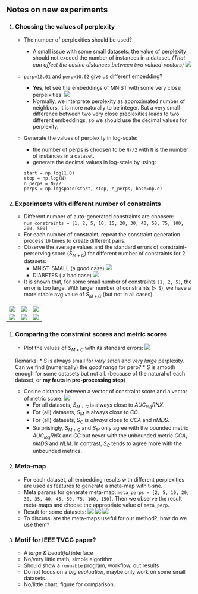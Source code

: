 ## Notes on new experiments

1. ### Choosing the values of perplexity

    + The number of perplexities should be used?        
        * A small issue with some small datasets: the value of perplexity should not exceed the number of instances in a dataset. _(That can affect the cosine distances between two valued-vectors)_
        ![](../plots/problem_perp_with_small_dataset.png)
    
    + `perp=10.01` and `perp=10.02` give us different embedding?
        * **Yes**, let see the embeddings of MNIST with some very close perpelxities.
        ![](../plots/[MNIST-SMALL]different_perp.png)
        * Normally, we interprete perplexity as approximated number of neighbors, it is more naturally to be integer. But a very small difference between two very close preplexities leads to two different embeddings, so we should use the decimal values for perplexity.
    
    + Generate the values of perplexity in log-scale:
        * the number of perps is choosen to be `N//2` with `N` is the number of instances in a dataset.
        * generate the decimal values in log-scale by using:
        ```
        start = np.log(1.0)
        stop = np.log(N)
        n_perps = N//2
        perps = np.logspace(start, stop, n_perps, base=np.e)
        ```

1. ### Experiments with different number of constraints
    + Different number of auto-generated constraints are choosen:
    `num_constraints = [1, 2, 5, 10, 15, 20, 30, 40, 50, 75, 100, 200, 500]`
    + For each number of constraint, repeat the constraint generation process `10` times to create different pairs.
    + Observe the average values and the standard errors of constraint-perserving score ($S_{M+C}$) for different number of constraints for 2 datasets:
        * MNIST-SMALL (a good case)
        ![](../plots/[MNIST-SMALL]S_all_nconstraints_more.png)
        * DIABETES ( a bad case)
        ![](../plots/[DIABETES]S_all_nconstraints_more.png)
    + It is shown that, for some small number of constraints `(1, 2, 5)`, the error is too large. With larger number of constraints (`> 5`), we have a more stable avg value of $S_{M+C}$ (but not in all cases).

||||
| :- |:--:| -:|
| ![](../plots/[DIABETES]S_all_nconst_gt5.png)| ![](../plots/[COUNTRY-2014]S_all_nconst_gt5.png) | ![](../plots/[MPI]S_all_nconst_gt5.png) |
| ![](../plots/[BREAST-CANCER95]S_all_nconst_gt5.png)| ![](../plots/[COIL20]S_all_nconst_gt5.png) | ![](../plots/[MNIST-SMALL]S_all_nconst_gt5.png) |

1. ### Comparing the constraint scores and metric scores
    + Plot the values of $S_{M+C}$ with its standard errors:
    ![](../plots/[ALL]constraint_scores.png)
    
    Remarks:
        * $S$ is always small for _very small_ and _very large_ perplexity.
        Can we find (numerically) the *good range* for perp? 
        * $S$ is smooth enough for some datasets but not all. (because of the natural of each dataset, or **my fauts in pre-processing step**)

    + Cosine distance between a vector of constraint score and a vector of metric score:
    ![](../plots/[ALL]cosine_distance.png)
        * For all datasets, $S_{M+C}$ is always close to $AUC_{log}RNX$.
        * For (all) datasets, $S_M$ is always close to $CC$.
        * For (all) datasets, $S_C$ is _always_ close to $CCA$ and $nMDS$.
        * Surprisingly, $S_{M+C}$ and $S_M$ only agree with the bounded metric $AUC_{log}RNX$ and $CC$ but never with the unbounded metric $CCA, nMDS$ and $NLM$. In contrast, $S_C$ tends to agree more with the unbounded metrics.

1. ### Meta-map
    + For each dataset, all embedding results with different perplexities are used as features to generate a meta-map with t-sne.
    + Meta params for generate meta-map: `meta_perps = [2, 5, 10, 20, 30, 35, 40, 45, 50, 75, 100, 150]`. Then we observe the result meta-maps and choose the appropriate value of `meta_perp`.
    + Result for some datasets:
    ![](../plots/[MNIST-SMALL]metamap.png)
    ![](../plots/[COIL20]metamap.png)
    ![](../plots/[COUNTRY-2014]metamap.png)
    + To discuss: are the meta-maps useful for our method?, how do we use them?        

1. ### Motif for IEEE TVCG paper?
    + A *large & beautiful* interface
    + No/very little math, simple algorithm
    + Should show a `runnable` program, workflow, out results
    + Do not focus on a *big evaluation*, maybe only work on some small datasets.
    + No/little chart, figure for comparison.